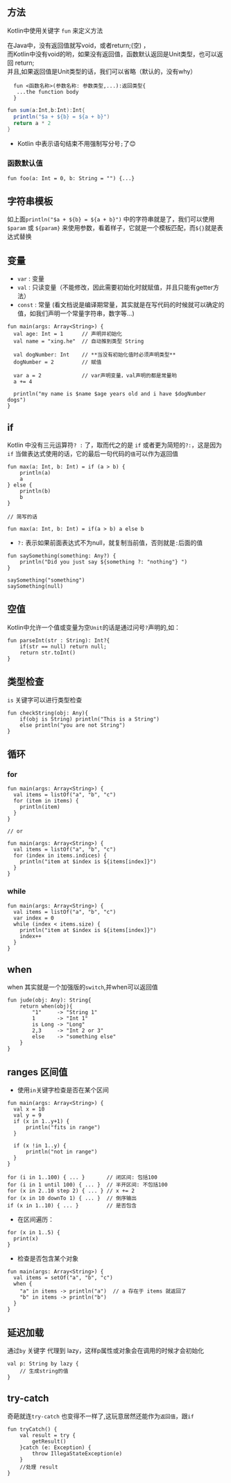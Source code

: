## 方法

Kotlin中使用关键字 `fun` 来定义方法   

在Java中，没有返回值就写void，或者return;(空) ，  
而Kotlin中没有void的哟，如果没有返回值，函数默认返回是Unit类型，也可以返回 return;  
并且,如果返回值是Unit类型的话，我们可以省略（默认的，没有why）  

```
  fun <函数名称>(参数名称: 参数类型,...):返回类型{  
   ...the function body  
  }  
```

```java
fun sum(a:Int,b:Int):Int{
  println("$a + ${b} = ${a + b}")
  return a * 2
}
```

- Kotlin 中表示语句结束不用强制写分号`;`了😊  

### 函数默认值

```
fun foo(a: Int = 0, b: String = "") {...}
```

## 字符串模板

如上面`println("$a + ${b} = ${a + b}")` 中的字符串就是了，我们可以使用`$param` 或 `${param}` 来使用参数，看着样子，它就是一个模板匹配，而`${}`就是表达式替换

## 变量

- `var` : 变量
- `val` : 只读变量（不能修改，因此需要初始化时就赋值，并且只能有getter方法）
- `const` : 常量 (看文档说是编译期常量，其实就是在写代码的时候就可以确定的值，如我们声明一个常量字符串，数字等...)  

```
fun main(args: Array<String>) {
  val age: Int = 1      // 声明并初始化
  val name = "xing.he"  // 自动推到类型 String

  val dogNumber: Int    // **当没有初始化值时必须声明类型**
  dogNumber = 2         // 赋值

  var a = 2             // var声明变量，val声明的都是常量哟
  a += 4

  println("my name is $name $age years old and i have $dogNumber dogs")
}
```

## if

Kotlin 中没有三元运算符` ? : ` 了，取而代之的是 `if` 或者更为简短的`?:`，这是因为`if` 当做表达式使用的话，它的最后一句代码的`值`可以作为返回值  

```
fun max(a: Int, b: Int) = if (a > b) {
    println(a)
    a
} else {
    println(b)
    b
}

// 简写的话

fun max(a: Int, b: Int) = if(a > b) a else b
```

- `?:` 表示如果前面表达式不为null，就复制当前值，否则就是`:`后面的值

```
fun saySomething(something: Any?) {
    println("Did you just say ${something ?: "nothing"} ")
}

saySomething("something")
saySomething(null)
```

## 空值

Kotlin中允许一个值或变量为空`Unit`的话是通过问号`?`声明的,如：  

```
fun parseInt(str : String): Int?{
    if(str == null) return null;
    return str.toInt()
}
```

## 类型检查

`is` 关键字可以进行类型检查

```
fun checkString(obj: Any){
    if(obj is String) println("This is a String")
    else println("you are not String")
}
```

## 循环

### for

```
fun main(args: Array<String>) {
  val items = listOf("a", "b", "c")
  for (item in items) {
    println(item)
  }
}

// or

fun main(args: Array<String>) {
  val items = listOf("a", "b", "c")
  for (index in items.indices) {
    println("item at $index is ${items[index]}")
  }
}
```

### while

```
fun main(args: Array<String>) {
  val items = listOf("a", "b", "c")
  var index = 0
  while (index < items.size) {
    println("item at $index is ${items[index]}")
    index++
  }
}
```

## when

when 其实就是一个加强版的`switch`,并when可以返回值

```
fun jude(obj: Any): String{
    return when(obj){
        "1"     -> "String 1"
        1       -> "Int 1"
        is Long -> "Long"
        2,3     -> "Int 2 or 3"
        else    -> "something else"
    }
}
```

## ranges 区间值

- 使用`in`关键字检查是否在某个区间

```
fun main(args: Array<String>) {
  val x = 10
  val y = 9
  if (x in 1..y+1) {
      println("fits in range")
  }

  if (x !in 1..y) {
      println("not in range")
  }
}
```

```
for (i in 1..100) { ... }       // 闭区间: 包括100
for (i in 1 until 100) { ... }  // 半开区间: 不包括100
for (x in 2..10 step 2) { ... } // x += 2
for (x in 10 downTo 1) { ... }  // 倒序输出
if (x in 1..10) { ... }         // 是否包含
```

- 在区间遍历：

```
for (x in 1..5) {
  print(x)
}
```

- 检查是否包含某个对象

```
fun main(args: Array<String>) {
  val items = setOf("a", "b", "c")
  when {
    "a" in items -> println("a")  // a 存在于 items 就返回了
    "b" in items -> println("b")
  }
}
```

## 延迟加载

通过`by` 关键字 代理到 lazy，这样p属性或对象会在调用的时候才会初始化

```
val p: String by lazy {
    // 生成string的值
}
```

## try-catch

奇葩就连`try-catch` 也变得不一样了,这玩意居然还能作为`返回值`，跟`if` 

```
fun tryCatch() {
    val result = try {
        getResult()
    }catch (e: Exception) {
        throw IllegaStateException(e)
    }
    //处理 result
}
```